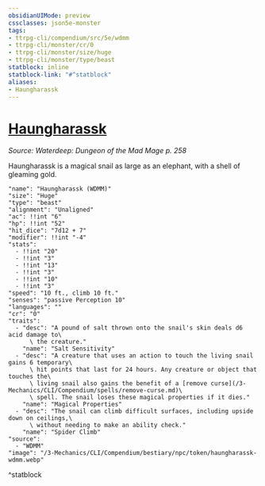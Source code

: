 ```yaml
---
obsidianUIMode: preview
cssclasses: json5e-monster
tags:
- ttrpg-cli/compendium/src/5e/wdmm
- ttrpg-cli/monster/cr/0
- ttrpg-cli/monster/size/huge
- ttrpg-cli/monster/type/beast
statblock: inline
statblock-link: "#^statblock"
aliases:
- Haungharassk
---
```

# [Haungharassk](3-Mechanics\CLI\Compendium\bestiary\npc/haungharassk-wdmm.md)
*Source: Waterdeep: Dungeon of the Mad Mage p. 258*  

Haungharassk is a magical snail as large as an elephant, with a shell of gleaming gold.

```statblock
"name": "Haungharassk (WDMM)"
"size": "Huge"
"type": "beast"
"alignment": "Unaligned"
"ac": !!int "6"
"hp": !!int "52"
"hit_dice": "7d12 + 7"
"modifier": !!int "-4"
"stats":
  - !!int "20"
  - !!int "3"
  - !!int "13"
  - !!int "3"
  - !!int "10"
  - !!int "3"
"speed": "10 ft., climb 10 ft."
"senses": "passive Perception 10"
"languages": ""
"cr": "0"
"traits":
  - "desc": "A pound of salt thrown onto the snail's skin deals d6 acid damage to\
      \ the creature."
    "name": "Salt Sensitivity"
  - "desc": "A creature that uses an action to touch the living snail gains 6 temporary\
      \ hit points that last for 24 hours. Any creature or object that touches the\
      \ living snail also gains the benefit of a [remove curse](/3-Mechanics/CLI/Compendium/spells/remove-curse.md)\
      \ spell. The snail loses these magical properties if it dies."
    "name": "Magical Properties"
  - "desc": "The snail can climb difficult surfaces, including upside down on ceilings,\
      \ without needing to make an ability check."
    "name": "Spider Climb"
"source":
  - "WDMM"
"image": "/3-Mechanics/CLI/Compendium/bestiary/npc/token/haungharassk-wdmm.webp"
```
^statblock